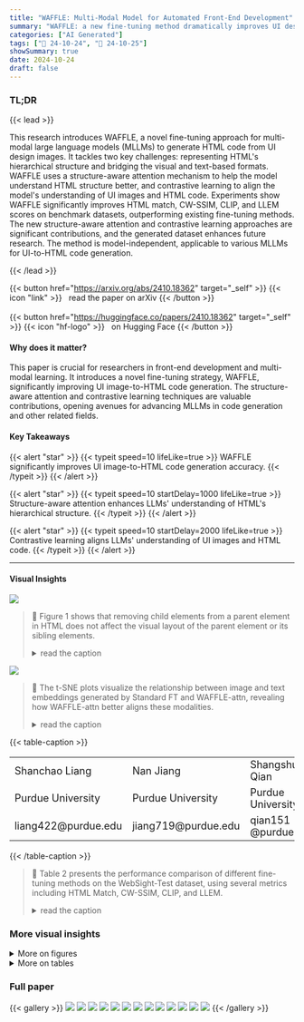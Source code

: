 ```yaml
---
title: "WAFFLE: Multi-Modal Model for Automated Front-End Development"
summary: "WAFFLE: a new fine-tuning method dramatically improves UI design-to-HTML code generation by using structure-aware attention and contrastive learning, outperforming current state-of-the-art models."
categories: ["AI Generated"]
tags: ["🔖 24-10-24", "🤗 24-10-25"]
showSummary: true
date: 2024-10-24
draft: false
---
```


### TL;DR


{{< lead >}}

This research introduces WAFFLE, a novel fine-tuning approach for multi-modal large language models (MLLMs) to generate HTML code from UI design images.  It tackles two key challenges: representing HTML's hierarchical structure and bridging the visual and text-based formats. WAFFLE uses a structure-aware attention mechanism to help the model understand HTML structure better, and contrastive learning to align the model's understanding of UI images and HTML code.  Experiments show WAFFLE significantly improves HTML match, CW-SSIM, CLIP, and LLEM scores on benchmark datasets, outperforming existing fine-tuning methods.  The new structure-aware attention and contrastive learning approaches are significant contributions, and the generated dataset enhances future research. The method is model-independent, applicable to various MLLMs for UI-to-HTML code generation.

{{< /lead >}}


{{< button href="https://arxiv.org/abs/2410.18362" target="_self" >}}
{{< icon "link" >}} &nbsp; read the paper on arXiv
{{< /button >}}
<br><br>
{{< button href="https://huggingface.co/papers/2410.18362" target="_self" >}}
{{< icon "hf-logo" >}} &nbsp; on Hugging Face
{{< /button >}}

#### Why does it matter?
This paper is crucial for researchers in front-end development and multi-modal learning.  It introduces a novel fine-tuning strategy, WAFFLE, significantly improving UI image-to-HTML code generation.  The structure-aware attention and contrastive learning techniques are valuable contributions, opening avenues for advancing MLLMs in code generation and other related fields.
#### Key Takeaways

{{< alert "star" >}}
{{< typeit speed=10 lifeLike=true >}} WAFFLE significantly improves UI image-to-HTML code generation accuracy. {{< /typeit >}}
{{< /alert >}}

{{< alert "star" >}}
{{< typeit speed=10 startDelay=1000 lifeLike=true >}} Structure-aware attention enhances LLMs' understanding of HTML's hierarchical structure. {{< /typeit >}}
{{< /alert >}}

{{< alert "star" >}}
{{< typeit speed=10 startDelay=2000 lifeLike=true >}} Contrastive learning aligns LLMs' understanding of UI images and HTML code. {{< /typeit >}}
{{< /alert >}}

------
#### Visual Insights



![](figures/figures_1_0.png)

> 🔼 Figure 1 shows that removing child elements from a parent element in HTML does not affect the visual layout of the parent element or its sibling elements.
> <details>
> <summary>read the caption</summary>
> Figure 1: Removing the children of the element <div id='left-column'> highlighted in yellow does not affect the structure of the visual layout of itself or its sibling element <div id='right-column'>.
> </details>





![](charts/charts_13_0.png)

> 🔼 The t-SNE plots visualize the relationship between image and text embeddings generated by Standard FT and WAFFLE-attn, revealing how WAFFLE-attn better aligns these modalities.
> <details>
> <summary>read the caption</summary>
> Figure 7: t-SNE plots of the text and image embeddings, computed by Moondream2 fine-tuned with Standard FT and WAFFLE-attn.
> </details>





{{< table-caption >}}
<table id='1' style='font-size:18px'><tr><td>Shanchao Liang</td><td>Nan Jiang</td><td>Shangshu Qian</td><td>Lin Tan</td></tr><tr><td>Purdue University</td><td>Purdue University</td><td>Purdue University</td><td>Purdue University</td></tr><tr><td>liang422@purdue.edu</td><td>jiang719@purdue.edu</td><td>qian151 @purdue.edu</td><td>lintan@purdue.edu</td></tr></table>{{< /table-caption >}}

> 🔼 Table 2 presents the performance comparison of different fine-tuning methods on the WebSight-Test dataset, using several metrics including HTML Match, CW-SSIM, CLIP, and LLEM.
> <details>
> <summary>read the caption</summary>
> Table 2: Main results on the WebSight-Test dataset.
> </details>



### More visual insights

<details>
<summary>More on figures
</summary>


![](figures/figures_3_0.png)

> 🔼 The figure illustrates the overall architecture of WAFFLE, showing its training data mutation process, structure-aware attention mechanism, and contrastive learning objective.
> <details>
> <summary>read the caption</summary>
> Figure 3: Overview of WAFFLE, including training data mutation, structure-aware attention, and contrastive learning.
> </details>



![](figures/figures_4_0.png)

> 🔼 The figure illustrates WAFFLE's structure-aware attention mechanism, showing how tokens attend to parent, sibling, and self elements in the HTML code.
> <details>
> <summary>read the caption</summary>
> Figure 4: Example of structure-aware attention.
> </details>



![](figures/figures_12_0.png)

> 🔼 The figure shows a comparison of webpage generation results from GPT-40, standard fine-tuning, and WAFFLE on a sample from the WebSight-Test dataset, highlighting WAFFLE's superior performance.
> <details>
> <summary>read the caption</summary>
> Figure 5: Example test instance from WebSight-Test dataset, with the generated images by GPT-40, Standard FT, and WAFFLE.
> </details>



![](figures/figures_12_1.png)

> 🔼 The figure shows the effect of different portions of structure-aware attention heads on validation LLEM score and training loss.
> <details>
> <summary>read the caption</summary>
> Figure 6: Illustration of the tuning process of the parameter that controls the effect of structure-aware attention. In (b), the green line almost overlaps with the blue line.
> </details>



</details>




<details>
<summary>More on tables
</summary>


{{< table-caption >}}
<table id='0' style='font-size:14px'><tr><td>Artists</td><td>Artists</td></tr><tr><td colspan="2">(a) Rendered webpage from code in (b) (c) Rendered webpage from code in (d)</td></tr><tr><td>#grid { display: grid; grid-template-columns: 1fr 1fr; }</td><td>#grid { display: grid; grid-template-columns: 1fr 2fr; }</td></tr><tr><td><div id="grid"></td><td><div id="grid"></td></tr><tr><td><div style="background-color: red; "> </div></td><td><div style="background-color: red;"> </div></td></tr><tr><td><div style="background-color: blue;"> </div></td><td><div style="background-color: blue; "> </div></td></tr><tr><td><div style="background-color: green; "> </div></td><td><div style="background-color: green; "> </div></td></tr><tr><td><div style="background-color: yellow; "> </div></td><td><div style="background-color: yellow; "> </div></td></tr><tr><td><div style="background-color: orange;"> </div></td><td><div style="background-color: orange; "> </div></td></tr><tr><td><div style="background-color: purple;"> </div> </div></td><td><div style="background-color: purple;"> </div> </div></td></tr><tr><td>(b) Snippet of HTML and CSS code</td><td>(d) Small modification on CSS in (b)</td></tr></table>{{< /table-caption >}}
> 🔼 {{ table.description }}
> <details>
> <summary>read the caption</summary>
> {{ table.caption }}
> </details>


> Table 2 presents the performance comparison of different techniques on the WebSight-Test dataset, evaluating metrics such as HTML-Match, CW-SSIM, CLIP, and LLEM.


{{< table-caption >}}
<table id='2' style='font-size:14px'><tr><td colspan="6">CSS</td><td rowspan="2">HTML</td><td rowspan="2">Total</td></tr><tr><td>Color</td><td>Size</td><td>Margin</td><td>Font</td><td>Display</td><td>Position</td></tr><tr><td>12</td><td>11</td><td>19</td><td>10</td><td>1</td><td>2</td><td>I 8</td><td>63</td></tr></table>{{< /table-caption >}}
> 🔼 {{ table.description }}
> <details>
> <summary>read the caption</summary>
> {{ table.caption }}
> </details>


> Table 1 shows the most frequent causes of failures in existing web MLLMs, categorizing errors into seven common types and listing their corresponding frequencies.


{{< table-caption >}}
<table id='0' style='font-size:14px'><tr><td rowspan="2">Backbones</td><td rowspan="2">Techniques</td><td rowspan="2">HTML-Match (%) ↑</td><td rowspan="2">CW-SSIM ↑</td><td rowspan="2">CLIP ↑</td><td colspan="5">Low-Level Element Matching (LLEM) (%) ↑</td></tr><tr><td>Average</td><td>Block-Match</td><td>Text</td><td>Position</td><td>Color</td></tr><tr><td rowspan="3">Gemini 1.5 Pro GPT-4o mini GPT-4o</td><td>Prompting</td><td>9.40</td><td>0.3385</td><td>88.55</td><td>90.16</td><td>94.31</td><td>98.41</td><td>84.73</td><td>83.18</td></tr><tr><td>Prompting</td><td>10.20</td><td>0.3055</td><td>87.72</td><td>87.54</td><td>92.59</td><td>98.48</td><td>82.65</td><td>76.45</td></tr><tr><td>Prompting</td><td>11.40</td><td>0.3666</td><td>89.03</td><td>92.18</td><td>94.66</td><td>98.43</td><td>87.04</td><td>88.60</td></tr><tr><td rowspan="2">Moondream2</td><td>Standard FT</td><td>21.60</td><td>0.4233</td><td>89.92</td><td>90.59</td><td>91.73</td><td>96.98</td><td>87.56</td><td>86.77</td></tr><tr><td>WAFFLE</td><td>27.60</td><td>0.4486</td><td>89.98</td><td>91.72</td><td>92.26</td><td>97.25</td><td>89.55</td><td>87.81</td></tr><tr><td rowspan="2">VLM-WebSight</td><td>Standard FT</td><td>28.00</td><td>0.5023</td><td>93.30</td><td>92.73</td><td>97.95</td><td>90.72</td><td>91.07</td><td>93.45</td></tr><tr><td>WAFFLE</td><td>37.00</td><td>0.6005</td><td>94.57</td><td>95.16</td><td>93.62</td><td>98.16</td><td>93.29</td><td>95.57</td></tr></table>{{< /table-caption >}}
> 🔼 {{ table.description }}
> <details>
> <summary>read the caption</summary>
> {{ table.caption }}
> </details>


> Table 2 presents the performance comparison of different techniques on the WebSight-Test dataset, showing HTML-Match, CW-SSIM, CLIP, and LLEM metrics.


{{< table-caption >}}
<table id='2' style='font-size:14px'><tr><td rowspan="2">Backbones</td><td rowspan="2">Techniques</td><td rowspan="2">CW-SSIM ↑</td><td rowspan="2">CLIP ↑</td><td colspan="5">Low-Level Element Matching (LLEM) (%) ↑</td></tr><tr><td>Average</td><td>Block-Match</td><td>Text</td><td>Position</td><td>Color</td></tr><tr><td rowspan="3">Gemini 1.5 Pro* GPT-4o-mini GPT-4o</td><td>Prompting</td><td>0.2652</td><td>87.76</td><td>87.17</td><td>91.82</td><td>97.40</td><td>82.67</td><td>76.81</td></tr><tr><td>Prompting</td><td>0.2304</td><td>86.06</td><td>78.84</td><td>70.64</td><td>92.39</td><td>78.55</td><td>73.78</td></tr><tr><td>Prompting</td><td>0.2776</td><td>89.03</td><td>83.67</td><td>75.98</td><td>94.29</td><td>83.38</td><td>81.01</td></tr><tr><td rowspan="2">Moondream2</td><td>Standard FT</td><td>0.1348</td><td>46.63</td><td>40.71</td><td>29.56</td><td>49.41</td><td>40.73</td><td>43.14</td></tr><tr><td>WAFFLE</td><td>0.2142</td><td>79.62</td><td>67.83</td><td>44.32</td><td>83.59</td><td>71.61</td><td>71.81</td></tr><tr><td rowspan="2">VLM-WebSight</td><td>Standard FT</td><td>0.2518</td><td>82.35</td><td>73.00</td><td>55.77</td><td>84.14</td><td>74.74</td><td>77.36</td></tr><tr><td>WAFFLE</td><td>0.2815</td><td>85.98</td><td>77.81</td><td>61.47</td><td>88.20</td><td>79.30</td><td>82.28</td></tr></table>{{< /table-caption >}}
> 🔼 {{ table.description }}
> <details>
> <summary>read the caption</summary>
> {{ table.caption }}
> </details>


> Table 3 presents the performance comparison of various fine-tuning strategies on the Design2Code dataset, showing the effectiveness of WAFFLE in improving HTML-Match, CW-SSIM, CLIP, and LLEM metrics.


{{< table-caption >}}
<table id='0' style='font-size:14px'><tr><td rowspan="2">Backbones</td><td rowspan="2">Techniques</td><td colspan="4">WebSight-Test</td><td colspan="3">Design2Code</td></tr><tr><td>HTML-Match (%) ↑</td><td>CW-SSIM ↑</td><td>CLIP ↑</td><td>LLEM (%) ↑</td><td>CW-SSIM ↑</td><td>CLIP ↑</td><td>LLEM (%) ↑</td></tr><tr><td rowspan="4">Moondream2</td><td>Standard FT</td><td>21.60</td><td>0.4233</td><td>89.92</td><td>90.59</td><td>0.1348</td><td>46.63</td><td>40.71</td></tr><tr><td>WAFFLE-attn</td><td>23.60</td><td>0.4311</td><td>90.47</td><td>91.34</td><td>0.1821</td><td>67.73</td><td>56.49</td></tr><tr><td>WAFFLE-contra</td><td>26.00</td><td>0.4296</td><td>89.55</td><td>91.21</td><td>0.2100</td><td>76.63</td><td>65.82</td></tr><tr><td>WAFFLE</td><td>27.60</td><td>0.4486</td><td>89.98</td><td>91.72</td><td>0.2142</td><td>79.62</td><td>67.83</td></tr><tr><td rowspan="4">VLM-WebSight</td><td>Standard FT</td><td>28.00</td><td>0.5023</td><td>93.30</td><td>92.73</td><td>0.2518</td><td>82.35</td><td>73.00</td></tr><tr><td>WAFFLE-attn</td><td>30.80</td><td>0.5411</td><td>94.29</td><td>94.20</td><td>0.2480</td><td>85.64</td><td>75.34</td></tr><tr><td>WAFFLE-contra</td><td>35.80</td><td>0.5677</td><td>95.08</td><td>95.30</td><td>0.2653</td><td>85.16</td><td>76.48</td></tr><tr><td>WAFFLE</td><td>37.00</td><td>0.6005</td><td>94.57</td><td>95.16</td><td>0.2815</td><td>85.98</td><td>77.81</td></tr></table>{{< /table-caption >}}
> 🔼 {{ table.description }}
> <details>
> <summary>read the caption</summary>
> {{ table.caption }}
> </details>


> Table 4 presents the performance comparison of WAFFLE and its ablation models on the WebSight-Test and Design2Code datasets, showing the effectiveness of contrastive learning and structure-aware attention.


{{< table-caption >}}
<table id='2' style='font-size:14px'><tr><td>Techniques</td><td>Rank 1 ↑</td><td>Rank 2 ↑</td><td>Rank 3 ↑</td><td>Avg Rankings ↓</td></tr><tr><td>Standard FT</td><td>7117 (24)</td><td>14|13 (27)</td><td>17|18 (35)</td><td>2.9012.42 (2.66)</td></tr><tr><td>WAFFLE-attn</td><td>15|16 (31)</td><td>9117 (26)</td><td>24116 (40)</td><td>2.55 12.37 (2.46)</td></tr><tr><td>WAFFLE-contra</td><td>38120 (58)</td><td>8111 (19)</td><td>10|15 (25)</td><td>1.67 12.38 (2.02)</td></tr><tr><td>WAFFLE</td><td>27132 (59)</td><td>18112 (30)</td><td>10| 9 (19)</td><td>1.88 l1.85 (1.87)</td></tr></table>{{< /table-caption >}}
> 🔼 {{ table.description }}
> <details>
> <summary>read the caption</summary>
> {{ table.caption }}
> </details>


> Table 5 presents human evaluation results on two datasets, showing WAFFLE's superior performance in generating high-quality HTML code compared to other methods.


{{< table-caption >}}
<br><table id='8' style='font-size:14px'><tr><td>Techniques</td><td>Prior</td><td>Current</td><td>Drop (%)</td></tr><tr><td>WAFFLE-attn</td><td>0.8002</td><td>0.5797</td><td>27.55</td></tr><tr><td>WAFFLE</td><td>0.8291</td><td>0.7932</td><td>4.34</td></tr></table>{{< /table-caption >}}
> 🔼 {{ table.description }}
> <details>
> <summary>read the caption</summary>
> {{ table.caption }}
> </details>


> Table 6 shows the impact of intermediate errors during HTML code generation on the CW-SSIM score using the VLM-WebSight backbone.


{{< table-caption >}}
<table id='14' style='font-size:14px'><tr><td>Class</td><td>Failure Type</td><td>Specification</td></tr><tr><td rowspan="6">CSS</td><td>Color</td><td>Random Color in Range [#000000 , #FFFFFF]</td></tr><tr><td>Size</td><td>Random Size in [0, 500] pixels</td></tr><tr><td>Margin</td><td>Random Size in [0, 100] pixels</td></tr><tr><td>Font</td><td>Random Size in [0, 40] pixels</td></tr><tr><td>Display</td><td>Random Keyword for text-align, display, flex-direction, and justify-content</td></tr><tr><td>Position</td><td>Random Keyword for border-radius, position, top, and right</td></tr><tr><td>HTML</td><td>Structure</td><td>Duplication of a Random HTML Element, excluding <head>, <header>, <html>, <body></td></tr></table>{{< /table-caption >}}
> 🔼 {{ table.description }}
> <details>
> <summary>read the caption</summary>
> {{ table.caption }}
> </details>


> Table 7 specifies the mutation rules used to create the contrastive learning dataset by mutating HTML code and CSS styles for each element based on failure types.


{{< table-caption >}}
<br><table id='3' style='font-size:16px'><tr><td>Techniques</td><td>d(vi, ti) ↓</td><td>sim(vi, ti) ↑</td></tr><tr><td>Standard FT</td><td>1.3395</td><td>0.1027</td></tr><tr><td>WAFFLE-attn</td><td>0.8447</td><td>0.6244</td></tr></table>{{< /table-caption >}}
> 🔼 {{ table.description }}
> <details>
> <summary>read the caption</summary>
> {{ table.caption }}
> </details>


> Table 8 presents the distance and similarity between averaged image and text embeddings, comparing standard fine-tuning with WAFFLE-attn using Moondream2 as the backbone.


{{< table-caption >}}
<table id='0' style='font-size:14px'><tr><td>Techniques</td><td>d(vi, c) ↑</td><td>sim(vi, cg) ↓</td></tr><tr><td>Standard FT</td><td>0.1224</td><td>0.9910</td></tr><tr><td>WAFFLE-attn</td><td>0.7590</td><td>0.6202</td></tr></table>{{< /table-caption >}}
> 🔼 {{ table.description }}
> <details>
> <summary>read the caption</summary>
> {{ table.caption }}
> </details>


> Table 9 presents the distances and similarities between averaged image embeddings and centroids of their groups of mutants using Moondream2 as the backbone.


</details>


### Full paper

{{< gallery >}}
<img src="paper_images/1.png" class="grid-w50 md:grid-w33 xl:grid-w25" />
<img src="paper_images/2.png" class="grid-w50 md:grid-w33 xl:grid-w25" />
<img src="paper_images/3.png" class="grid-w50 md:grid-w33 xl:grid-w25" />
<img src="paper_images/4.png" class="grid-w50 md:grid-w33 xl:grid-w25" />
<img src="paper_images/5.png" class="grid-w50 md:grid-w33 xl:grid-w25" />
<img src="paper_images/6.png" class="grid-w50 md:grid-w33 xl:grid-w25" />
<img src="paper_images/7.png" class="grid-w50 md:grid-w33 xl:grid-w25" />
<img src="paper_images/8.png" class="grid-w50 md:grid-w33 xl:grid-w25" />
<img src="paper_images/9.png" class="grid-w50 md:grid-w33 xl:grid-w25" />
<img src="paper_images/10.png" class="grid-w50 md:grid-w33 xl:grid-w25" />
<img src="paper_images/11.png" class="grid-w50 md:grid-w33 xl:grid-w25" />
<img src="paper_images/12.png" class="grid-w50 md:grid-w33 xl:grid-w25" />
<img src="paper_images/13.png" class="grid-w50 md:grid-w33 xl:grid-w25" />
{{< /gallery >}}